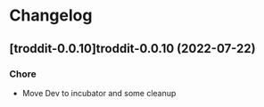 # Changelog



## [troddit-0.0.10]troddit-0.0.10 (2022-07-22)

### Chore

- Move Dev to incubator and some cleanup
  
  